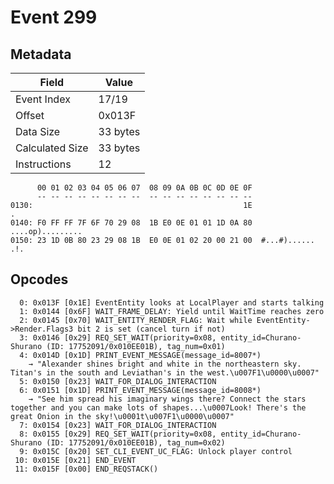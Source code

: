 # Event 299

## Metadata

| Field           | Value    |
|-----------------|----------|
| Event Index     | 17/19    |
| Offset          | 0x013F   |
| Data Size       | 33 bytes |
| Calculated Size | 33 bytes |
| Instructions    | 12       |

```
      00 01 02 03 04 05 06 07  08 09 0A 0B 0C 0D 0E 0F
      -- -- -- -- -- -- -- --  -- -- -- -- -- -- -- --
0130:                                               1E                 .
0140: F0 FF FF 7F 6F 70 29 08  1B E0 0E 01 01 1D 0A 80  ....op).........
0150: 23 1D 0B 80 23 29 08 1B  E0 0E 01 02 20 00 21 00  #...#)...... .!.
```

## Opcodes

```
  0: 0x013F [0x1E] EventEntity looks at LocalPlayer and starts talking
  1: 0x0144 [0x6F] WAIT_FRAME_DELAY: Yield until WaitTime reaches zero
  2: 0x0145 [0x70] WAIT_ENTITY_RENDER_FLAG: Wait while EventEntity->Render.Flags3 bit 2 is set (cancel turn if not)
  3: 0x0146 [0x29] REQ_SET_WAIT(priority=0x08, entity_id=Churano-Shurano (ID: 17752091/0x010EE01B), tag_num=0x01)
  4: 0x014D [0x1D] PRINT_EVENT_MESSAGE(message_id=8007*)
    → "Alexander shines bright and white in the northeastern sky. Titan's in the south and Leviathan's in the west.\u007F1\u0000\u0007"
  5: 0x0150 [0x23] WAIT_FOR_DIALOG_INTERACTION
  6: 0x0151 [0x1D] PRINT_EVENT_MESSAGE(message_id=8008*)
    → "See him spread his imaginary wings there? Connect the stars together and you can make lots of shapes...\u0007Look! There's the great Onion in the sky!\u0001t\u007F1\u0000\u0007"
  7: 0x0154 [0x23] WAIT_FOR_DIALOG_INTERACTION
  8: 0x0155 [0x29] REQ_SET_WAIT(priority=0x08, entity_id=Churano-Shurano (ID: 17752091/0x010EE01B), tag_num=0x02)
  9: 0x015C [0x20] SET_CLI_EVENT_UC_FLAG: Unlock player control
 10: 0x015E [0x21] END_EVENT
 11: 0x015F [0x00] END_REQSTACK()
```
